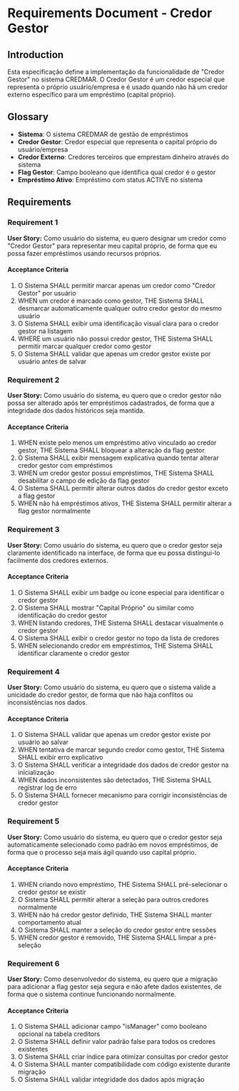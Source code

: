 # Requirements Document - Credor Gestor

## Introduction

Esta especificação define a implementação da funcionalidade de "Credor Gestor" no sistema CREDMAR. O Credor Gestor é um credor especial que representa o próprio usuário/empresa e é usado quando não há um credor externo específico para um empréstimo (capital próprio).

## Glossary

- **Sistema**: O sistema CREDMAR de gestão de empréstimos
- **Credor Gestor**: Credor especial que representa o capital próprio do usuário/empresa
- **Credor Externo**: Credores terceiros que emprestam dinheiro através do sistema
- **Flag Gestor**: Campo booleano que identifica qual credor é o gestor
- **Empréstimo Ativo**: Empréstimo com status ACTIVE no sistema

## Requirements

### Requirement 1

**User Story:** Como usuário do sistema, eu quero designar um credor como "Credor Gestor" para representar meu capital próprio, de forma que eu possa fazer empréstimos usando recursos próprios.

#### Acceptance Criteria

1. O Sistema SHALL permitir marcar apenas um credor como "Credor Gestor" por usuário
2. WHEN um credor é marcado como gestor, THE Sistema SHALL desmarcar automaticamente qualquer outro credor gestor do mesmo usuário
3. O Sistema SHALL exibir uma identificação visual clara para o credor gestor na listagem
4. WHERE um usuário não possui credor gestor, THE Sistema SHALL permitir marcar qualquer credor como gestor
5. O Sistema SHALL validar que apenas um credor gestor existe por usuário antes de salvar

### Requirement 2

**User Story:** Como usuário do sistema, eu quero que o credor gestor não possa ser alterado após ter empréstimos cadastrados, de forma que a integridade dos dados históricos seja mantida.

#### Acceptance Criteria

1. WHEN existe pelo menos um empréstimo ativo vinculado ao credor gestor, THE Sistema SHALL bloquear a alteração da flag gestor
2. O Sistema SHALL exibir mensagem explicativa quando tentar alterar credor gestor com empréstimos
3. WHEN um credor gestor possui empréstimos, THE Sistema SHALL desabilitar o campo de edição da flag gestor
4. O Sistema SHALL permitir alterar outros dados do credor gestor exceto a flag gestor
5. WHEN não há empréstimos ativos, THE Sistema SHALL permitir alterar a flag gestor normalmente

### Requirement 3

**User Story:** Como usuário do sistema, eu quero que o credor gestor seja claramente identificado na interface, de forma que eu possa distingui-lo facilmente dos credores externos.

#### Acceptance Criteria

1. O Sistema SHALL exibir um badge ou ícone especial para identificar o credor gestor
2. O Sistema SHALL mostrar "Capital Próprio" ou similar como identificação do credor gestor
3. WHEN listando credores, THE Sistema SHALL destacar visualmente o credor gestor
4. O Sistema SHALL exibir o credor gestor no topo da lista de credores
5. WHEN selecionando credor em empréstimos, THE Sistema SHALL identificar claramente o credor gestor

### Requirement 4

**User Story:** Como usuário do sistema, eu quero que o sistema valide a unicidade do credor gestor, de forma que não haja conflitos ou inconsistências nos dados.

#### Acceptance Criteria

1. O Sistema SHALL validar que apenas um credor gestor existe por usuário ao salvar
2. WHEN tentativa de marcar segundo credor como gestor, THE Sistema SHALL exibir erro explicativo
3. O Sistema SHALL verificar a integridade dos dados de credor gestor na inicialização
4. WHEN dados inconsistentes são detectados, THE Sistema SHALL registrar log de erro
5. O Sistema SHALL fornecer mecanismo para corrigir inconsistências de credor gestor

### Requirement 5

**User Story:** Como usuário do sistema, eu quero que o credor gestor seja automaticamente selecionado como padrão em novos empréstimos, de forma que o processo seja mais ágil quando uso capital próprio.

#### Acceptance Criteria

1. WHEN criando novo empréstimo, THE Sistema SHALL pré-selecionar o credor gestor se existir
2. O Sistema SHALL permitir alterar a seleção para outros credores normalmente
3. WHEN não há credor gestor definido, THE Sistema SHALL manter comportamento atual
4. O Sistema SHALL manter a seleção do credor gestor entre sessões
5. WHEN credor gestor é removido, THE Sistema SHALL limpar a pré-seleção

### Requirement 6

**User Story:** Como desenvolvedor do sistema, eu quero que a migração para adicionar a flag gestor seja segura e não afete dados existentes, de forma que o sistema continue funcionando normalmente.

#### Acceptance Criteria

1. O Sistema SHALL adicionar campo "isManager" como booleano opcional na tabela creditors
2. O Sistema SHALL definir valor padrão false para todos os credores existentes
3. O Sistema SHALL criar índice para otimizar consultas por credor gestor
4. O Sistema SHALL manter compatibilidade com código existente durante migração
5. O Sistema SHALL validar integridade dos dados após migração